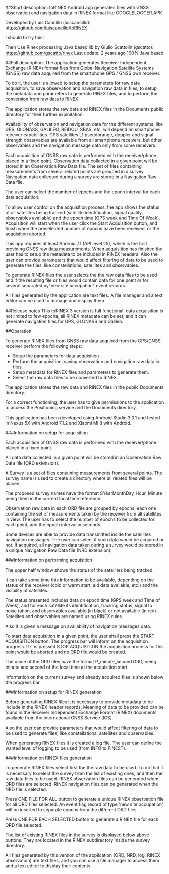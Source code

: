  

##Short description:
toRINEX Android app generates files with GNSS observation and navigation data in RINEX format like GOOGLELOGGER.APK

Developed by Luis Cancillo (luiscancillo): https://github.com/luiscancillo/toRINEX

I should to try this!

Then Use Rinex processing Java based lib by Giulio Scattolin (gscatto): https://github.com/gscatto/rinex 
Last update: 2 years ago
100% Java based

##Full description:
The application generates Receiver Independent Exchange (RINEX) format files from Global Navigation Satellite Systems (GNSS) raw data acquired from the smartphone GPS / GNSS own receiver.

To do it, the user is allowed to setup the parameters for raw data acquisition, to save observation and navigation raw data in files, to setup the metadata and parameters to generate RINEX files, and to perform the conversion from raw data to RINEX.

The application  stores the raw data and RINEX files in the Documents public directory for their further exploitation.

Availability of observation and navigation data for the different systems, like GPS, GLONASS, GALILEO, BEIDOU, SBAS, etc, will depend on smartphone receiver capabilities. GPS satellites L1 pseudorange, doppler and signal strength observables are available from all smartphone receivers, but other observables and the navigation message data only from some receivers.

Each acquisition of GNSS raw data is performed with the receiver/phone placed in a fixed point. Observation data collected in a given point will be stored in an Observation Raw Data file. The set of files containing measurements from several related points are grouped in a survey. Navigation data collected during a survey are stored in a Navigation Raw Data file.

The user can select the number of epochs and the epoch interval for each data acquisition.

To allow user control on the acquisition process, the app shows the status of all satellites being tracked (satellite identification, signal quality, observables available) and the epoch time (GPS week and Time Of Week). Acquisition will start when the user click the Start Acquisition button, and finish when the preselected number of epochs have been received, or the acquisition aborted.

This app requires at least Android 7.1 (API level 25), which is the first providing GNSS raw data measurements.
When acquisition has finished the user has to setup the metadata to be included in RINEX headers. Also the user can provide parameters that would affect filtering of data to be used to generate the files, like constellations, satellites and observables.

To generate RINEX files the user selects the the raw data files to be used and if the resulting file or files would contain data for one point or for several separated by"new site occupation" event records.

All files generated by the application are text files. A file manager and a text editor can be used to manage and display them.

##Release notes
This toRINEX 3 version is full functional: data acquisition is not limited to few epocha, all RINEX metadata can be set, and it can generate navigation files for GPS, GLONASS and Galileo. 

##Operation

To generate RINEX files from GNSS raw data acquired from the GPS/GNSS receiver perform the following steps:
- Setup the parameters for data acquisition
- Perform the acquisition, saving observation and navigation raw data in files.
- Setup metadata for RINEX files and parameters to generate them.
- Select the raw data files to be converted to RINEX.

The application  stores the raw data and RINEX files in the public Documents directory.

For a correct functioning, the user has to give permissions to the application to access the Positioning service and the Documents directory.

This application has been developed using Android Studio 3.0.1 and tested in Nexus 5X with Android 7.1.2 and Xiaomi Mi 8 with Android.

###Information on setup for acquisition

Each acquisition of GNSS raw data is performed with the receiver/phone placed in a fixed point.

All data data collected in a given point will be stored in an Observation Raw Data file (ORD extension).

A Survey is a set of files containing measurements from several points. The survey name is used to create a directory where all related files will be placed.

The proposed survey names have the format SYearMonthDay_Hour_Minute being them in the current local time reference.

Observation raw data in each ORD file are grouped by epochs, each one containing the set of measurements taken by the receiver from all satellites in view. The user has to select the number of epochs to be collected for each point, and the epoch interval in seconds.

Some devices are able to provide data transmitted inside the satellites navigation messages. The user can select if such data would be acquired or not. If acquired, all navigation data taken during a survey would be stored in a unique Navigation Raw Data file (NRD extension).


###Information on performing acquisition

The upper half window shows the status of the satellites being tracked.

It can take some time this information to be available, depending on the status of the receiver (cold or warm start, aid data available, etc.) and the visibility of satellites.

The status presented includes data on epoch time (GPS week and Time of Week), and for each satellite its identification, tracking status, signal to noise ration, and observables available (in black) or not available (in red). Satellites and observables are named using RINEX rules.

Also it is given a message on availability of navigation messages data.

To start data acquisition in a given point, the user shall press the START ACQUISITION button. The progress bar will inform on the acquisition progress. If it is pressed STOP ACQUISITION the acquisition process for this point would be aborted and no ORD file would be created.

The name of the ORD files have the format P_minute_second.ORD, being minute and second of the local time at the acquisition start.

Information on the current survey and already acquired files is shown below the progress bar.


###Information on setup for RINEX generation

Before generating RINEX files it is necessary to provide metadata to be include in the RINEX header records. Meaning of data to be provided can be found in the Receiver Independent Exchange Format (RINEX) documents available from the International GNSS Service (IGS).

Also the user can provide parameters that would affect filtering of data to be used to generate files, like constellations, satellites and observables.

When generating RINEX files it is created a log file. The user can define the wanted level of logging to be used (from INFO to FINEST).

###Information on RINEX files generation

To generate RINEX files select first the the raw data to be used. To do that it is necessary to select the survey from the list of existing ones, and then the raw data files to be used. RINEX observation files can be generated when ORD files are selected. RINEX navigation files can be generated when the NRD file is selected.

Press ONE FILE FOR ALL button to generate a unique RINEX observation file for all ORD files selected. An event flag record of type 'new site occupation' will be inserted to separate epochs from the different ORD files.

Press ONE FOR EACH SELECTED button to generate a RINEX file for each ORD file selected.

The list of existing RINEX files in the survey is  displayed below above buttons. They are located in the RINEX subdirectory inside the survey directory.

All files generated by this version of the application (ORD, NRD, log, RINEX observation) are text files, and you can use a file manager to access them and a text editor to display their contents.


